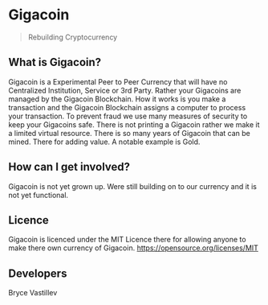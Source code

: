 # Gigacoin



> Rebuilding Cryptocurrency



## What is Gigacoin?
Gigacoin is a Experimental Peer to Peer Currency that will have no Centralized Institution, Service or 3rd Party. Rather your Gigacoins are managed by the Gigacoin Blockchain. How it works is you make a transaction and the Gigacoin Blockchain assigns a computer to process your transaction. To prevent fraud we use many measures of security to keep your Gigacoins safe. There is not printing a Gigacoin rather 
we make it a limited virtual resource. There is so many years of Gigacoin that can be mined. There for adding value. A notable example is
Gold.

## How can I get involved?
Gigacoin is not yet grown up. Were still building on to our currency and it is not yet functional.

## Licence
Gigacoin is licenced under the MIT Licence there for allowing anyone to make there own currency of Gigacoin.
https://opensource.org/licenses/MIT

## Developers
Bryce Vastillev

